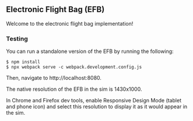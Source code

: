 ## Electronic Flight Bag (EFB)
Welcome to the electronic flight bag implementation!

### Testing
You can run a standalone version of the EFB by running the following:

```
$ npm install
$ npx webpack serve -c webpack.development.config.js
```

Then, navigate to http://localhost:8080.

The native resolution of the EFB in the sim is 1430x1000. 

In Chrome and Firefox dev tools, enable Responsive Design Mode (tablet and phone icon) and select this resolution to display it as it would appear in the sim.
